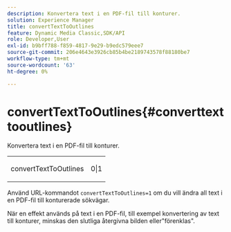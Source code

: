 ```yaml
---
description: Konvertera text i en PDF-fil till konturer.
solution: Experience Manager
title: convertTextToOutlines
feature: Dynamic Media Classic,SDK/API
role: Developer,User
exl-id: b9bff788-f859-4817-9e29-b9edc579eee7
source-git-commit: 206e4643e3926cb85b4be2189743578f88180be7
workflow-type: tm+mt
source-wordcount: '63'
ht-degree: 0%

---
```


# convertTextToOutlines{#converttexttooutlines}

Konvertera text i en PDF-fil till konturer.

<table id="simpletable_FDE0D8786BC747AF87A336452500E695"> 
 <tr class="strow"> 
  <td class="stentry"> <p><span class="codeph"> convertTextToOutlines</span> </p> </td> 
  <td class="stentry"> <p>0|1 </p></td> 
 </tr> 
</table>

Använd URL-kommandot `convertTextToOutlines=1` om du vill ändra all text i en PDF-fil till konturerade sökvägar.

När en effekt används på text i en PDF-fil, till exempel konvertering av text till konturer, minskas den slutliga återgivna bilden eller&quot;förenklas&quot;.
